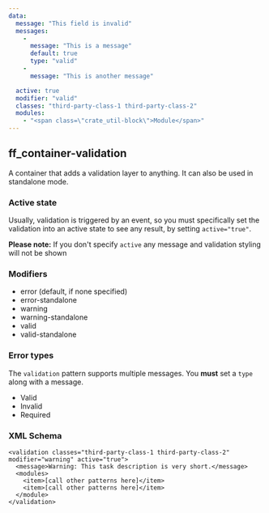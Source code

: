 ```yaml
---
data:
  message: "This field is invalid"
  messages:
    -
      message: "This is a message"
      default: true
      type: "valid"
    -
      message: "This is another message"

  active: true
  modifier: "valid"
  classes: "third-party-class-1 third-party-class-2"
  modules:
    - "<span class=\"crate_util-block\">Module</span>"
---
```


## ff_container-validation

A container that adds a validation layer to anything. It can also be used in standalone mode.

### Active state

Usually, validation is triggered by an event, so you must specifically set the validation into an active state to see any result, by setting `active="true"`.

**Please note:** If you don't specify `active` any message and validation styling will not be shown

### Modifiers

* error (default, if none specified)
* error-standalone
* warning
* warning-standalone
* valid
* valid-standalone

### Error types

The `validation` pattern supports multiple messages. You **must** set a `type` along with a message.

* Valid
* Invalid
* Required

### XML Schema

```
<validation classes="third-party-class-1 third-party-class-2" modifier="warning" active="true">
  <message>Warning: This task description is very short.</message>
  <modules>
    <item>[call other patterns here]</item>
    <item>[call other patterns here]</item>
  </module>
</validation>
```

